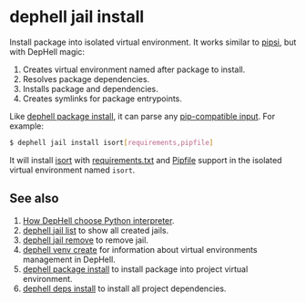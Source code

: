 # dephell jail install

Install package into isolated virtual environment. It works similar to [pipsi](https://github.com/mitsuhiko/pipsi), but with DepHell magic:

1. Creates virtual environment named after package to install.
1. Resolves package dependencies.
1. Installs package and dependencies.
1. Creates symlinks for package entrypoints.

Like [dephell package install](cmd-package-install), it can parse any [pip-compatible input](https://pip.pypa.io/en/stable/reference/pip_install/#requirements-file-format). For example:

```bash
$ dephell jail install isort[requirements,pipfile]
```

It will install [isort](https://github.com/timothycrosley/isort) with [requirements.txt](https://pip.pypa.io/en/stable/user_guide/#requirements-files) and [Pipfile](https://github.com/pypa/pipfile) support in the isolated virtual environment named `isort`.

## See also

1. [How DepHell choose Python interpreter](python-lookup).
1. [dephell jail list](cmd-jail-list) to show all created jails.
1. [dephell jail remove](cmd-jail-remove) to remove jail.
1. [dephell venv create](cmd-venv-create) for information about virtual environments management in DepHell.
1. [dephell package install](cmd-package-install) to install package into project virtual environment.
1. [dephell deps install](cmd-deps-install) to install all project dependencies.
